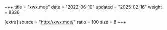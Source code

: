 +++
title = "xwx.moe"
date = "2022-06-10"
updated = "2025-02-16"
weight = 8336

[extra]
source = "http://xwx.moe/"
ratio = 100
size = 8
+++
